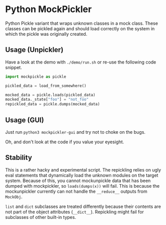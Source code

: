 # Python MockPickler

Python Pickle variant that wraps unknown classes in a mock class.
These classes can be pickled again and should load correctly on the system in
which the pickle was originally created.

## Usage (Unpickler)
Have a look at the demo with `./demo/run.sh` or re-use the following code
snippet.
```python
import mockpickle as pickle

pickled_data = load_from_somewhere()

mocked_data = pickle.loads(pickled_data)
mocked_data._state["foo"] = "not_foo"
repickled_data = pickle.dumps(mocked_data)
```

## Usage (GUI)
Just run `python3 mockpickler-gui` and try not to choke on the bugs.

Oh, and don't look at the code if you value your eyesight.

## Stability
This is a rather hacky and experimental script.
The repickling relies on ugly eval statements that dynamically load the unknown
modules on the target system.
Because of this, you cannot mockunpickle data that has been dumped with
mockpickler, so `loads(dumps(x))` will fail.
This is because the mockunpickler currently can not handle the `__reduce__`
outputs from `MockObj`.

`list` and `dict` subclasses are treated differently because their contents
are not part of the object attributes (`__dict__`).
Repickling might fail for subclasses of other built-in types.
